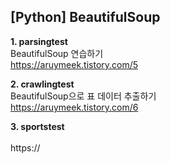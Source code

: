 ## [Python] BeautifulSoup

**1. parsingtest**<br>
BeautifulSoup 연습하기<br>
https://aruymeek.tistory.com/5

**2. crawlingtest**<br>
BeautifulSoup으로 표 데이터 추출하기<br>
https://aruymeek.tistory.com/6

**3. sportstest**<br>
<br>
https://
